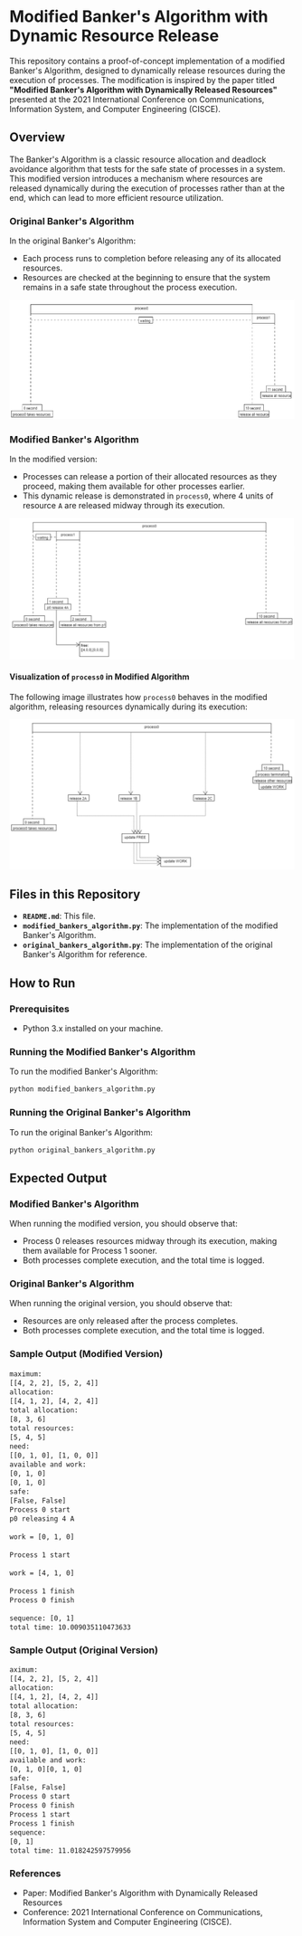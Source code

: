 # Modified Banker's Algorithm with Dynamic Resource Release

This repository contains a proof-of-concept implementation of a modified Banker's Algorithm, designed to dynamically release resources during the execution of processes. The modification is inspired by the paper titled **"Modified Banker's Algorithm with Dynamically Released Resources"** presented at the 2021 International Conference on Communications, Information System, and Computer Engineering (CISCE).

## Overview

The Banker's Algorithm is a classic resource allocation and deadlock avoidance algorithm that tests for the safe state of processes in a system. This modified version introduces a mechanism where resources are released dynamically during the execution of processes rather than at the end, which can lead to more efficient resource utilization.

### Original Banker's Algorithm

In the original Banker's Algorithm:
- Each process runs to completion before releasing any of its allocated resources.
- Resources are checked at the beginning to ensure that the system remains in a safe state throughout the process execution.

![Original Flow of the Algorithm](original_flow.png)

### Modified Banker's Algorithm

In the modified version:
- Processes can release a portion of their allocated resources as they proceed, making them available for other processes earlier.
- This dynamic release is demonstrated in `process0`, where 4 units of resource `A` are released midway through its execution.

![Modified Flow of the Algorithm](modified_flow.png)

#### Visualization of `process0` in Modified Algorithm

The following image illustrates how `process0` behaves in the modified algorithm, releasing resources dynamically during its execution:

![Process0 Visualization in Modified Algorithm](process0_vis_(modified_algo).png)

## Files in this Repository

- **`README.md`**: This file.
- **`modified_bankers_algorithm.py`**: The implementation of the modified Banker's Algorithm.
- **`original_bankers_algorithm.py`**: The implementation of the original Banker's Algorithm for reference.

## How to Run

### Prerequisites
- Python 3.x installed on your machine.

### Running the Modified Banker's Algorithm

To run the modified Banker's Algorithm:

```bash
python modified_bankers_algorithm.py
```

### Running the Original Banker's Algorithm

To run the original Banker's Algorithm:

```bash
python original_bankers_algorithm.py
```

## Expected Output

### Modified Banker's Algorithm
When running the modified version, you should observe that:

- Process 0 releases resources midway through its execution, making them available for Process 1 sooner.
- Both processes complete execution, and the total time is logged.

### Original Banker's Algorithm
When running the original version, you should observe that:

- Resources are only released after the process completes.
- Both processes complete execution, and the total time is logged.

### Sample Output (Modified Version)

```plaintext
maximum: 
[[4, 2, 2], [5, 2, 4]]
allocation: 
[[4, 1, 2], [4, 2, 4]]
total allocation: 
[8, 3, 6]
total resources: 
[5, 4, 5]
need: 
[[0, 1, 0], [1, 0, 0]]
available and work:
[0, 1, 0]
[0, 1, 0]
safe: 
[False, False]
Process 0 start
p0 releasing 4 A

work = [0, 1, 0]

Process 1 start

work = [4, 1, 0]

Process 1 finish
Process 0 finish

sequence: [0, 1]
total time: 10.009035110473633
```

### Sample Output (Original Version)

```plaintext
aximum: 
[[4, 2, 2], [5, 2, 4]]
allocation: 
[[4, 1, 2], [4, 2, 4]]
total allocation: 
[8, 3, 6]
total resources: 
[5, 4, 5]
need: 
[[0, 1, 0], [1, 0, 0]]
available and work:
[0, 1, 0][0, 1, 0]
safe: 
[False, False]
Process 0 start
Process 0 finish
Process 1 start
Process 1 finish
sequence: 
[0, 1]
total time: 11.018242597579956
```

### References
- Paper: Modified Banker's Algorithm with Dynamically Released Resources
- Conference: 2021 International Conference on Communications, Information System and Computer Engineering (CISCE).




